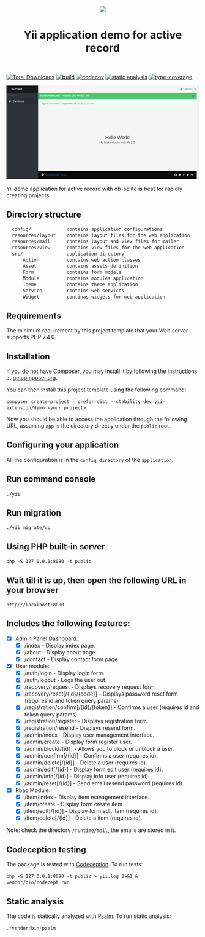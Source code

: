 <p align="center">
    <a href="https://github.com/yiisoft" target="_blank">
        <img src="https://github.com/yiisoft.png" height="100px">
    </a>
    <h1 align="center">Yii application demo for active record</h1>
    <br>
</p>

[![Total Downloads](https://img.shields.io/packagist/dt/yii-extension/demo)](https://packagist.org/packages/yii-extension/demo)
[![build](https://github.com/yii-extension/demo/workflows/build/badge.svg)](https://github.com/yii-extension/demo/actions)
[![codecov](https://codecov.io/gh/yii-extension/demo/branch/master/graph/badge.svg)](https://codecov.io/gh/yii-extension/demo)
[![static analysis](https://github.com/yii-extension/demo/workflows/static%20analysis/badge.svg)](https://github.com/yii-extension/demo/actions?query=workflow%3A%22static+analysis%22)
[![type-coverage](https://shepherd.dev/github/yii-extension/demo/coverage.svg)](https://shepherd.dev/github/yii-extension/demo)

<p align="center">
    <a href="https://github.com/yii-extension/app" target="_blank">
        <img src="docs\images\home.png" >
    </a>
</p>

Yii demo application for active record with db-sqlite is best for rapidly creating projects.

## Directory structure

      config/             contains application configurations
      resources/layout    contains layout files for the web application
      resources/mail      contains layout and view files for mailer
      resources/view      contains view files for the web application
      src/                application directory
          Action          contains web action classes
          Asset           contains assets definition
          Form            contains form models
          Module          contains modules application
          Theme           contains theme application
          Service         contains web services
          Widget          continas widgets for web application

## Requirements

The minimum requirement by this project template that your Web server supports PHP 7.4.0.

## Installation

If you do not have [Composer](http://getcomposer.org/), you may install it by following the instructions
at [getcomposer.org](http://getcomposer.org/doc/00-intro.md#installation-nix).

You can then install this project template using the following command:

~~~
composer create-project --prefer-dist --stability dev yii-extension/demo <your project>
~~~

Now you should be able to access the application through the following URL, assuming `app` is the directory
directly under the `public` root.

## Configuring your application

All the configuration is in the `config directory` of the `application`.

## Run command console

~~~
./yii
~~~

## Run migration

~~~
./yii migrate/up
~~~

## Using PHP built-in server

~~~
php -S 127.0.0.1:8080 -t public
~~~

## Wait till it is up, then open the following URL in your browser

~~~
http://localhost:8080
~~~

## Includes the following features:

- [x] Admin Panel Dashboard.
    - [x] /index - Display index page.
    - [x] /about - Display about page.
    - [x] /contact - Display contact form page.

- [x] User module:
    - [x] /auth/login - Display login form.
    - [x] /auth/logout - Logs the user out.
    - [x] /recovery/request - Displays recovery request form.
    - [x] /recovery/reset[/{id}/{code}] - Displays password reset form (requires id and token query params).
    - [x] /registration/confirm[/{id}/{token}] - Confirms a user (requires id and token query params).
    - [x] /registration/register - Displays registration form.
    - [x] /registration/resend - Displays resend form.
    - [x] /admin/index - Display user management interface.
    - [x] /admin/create - Display form register user.
    - [x] /admin/block[/{id}] - Allows you to block or unblock a user.
    - [x] /admin/confirm[/{id}] - Confirms a user (requires id).
    - [x] /admin/delete[/{id}] - Delete a user (requires id).
    - [x] /admin/edit[/{id}] - Display form edit user (requires id).
    - [x] /admin/info[/{id}] - Display info user (requires id).
    - [x] /admin/reset[/{id}] - Send email resend password (requires id).

- [x] Rbac Module:
    - [x] /item/index - Display item management interface.
    - [x] /item/create - Display form create item.
    - [x] /item/edit[/{id}] - Display form edit item (requires id).
    - [x] /item/delete[/{id}] - Delete a item (requires id).

Note: check the directory `/runtime/mail`, the emails are stored in it.

## Codeception testing

The package is tested with [Codeception](https://github.com/Codeception/Codeception). To run tests:

~~~
php -S 127.0.0.1:8080 -t public > yii.log 2>&1 &
vendor/bin/codecept run
~~~

## Static analysis

The code is statically analyzed with [Psalm](https://psalm.dev/docs). To run static analysis:

```php
./vendor/bin/psalm
```
